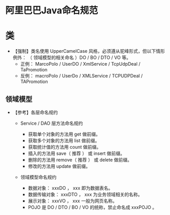#  阿里巴巴Java命名规范



# 类

- 【强制】类名使用 UpperCamelCase 风格，必须遵从驼峰形式，但以下情形例外： （ 领域模型的相关命名 ）DO / BO / DTO / VO 等。 
  - 正例： MarcoPolo / UserDO / XmlService / TcpUdpDeal / TaPromotion 
  - 反例： macroPolo / UserDo / XMLService / TCPUDPDeal / TAPromotion



## 领域模型

- 【参考】各层命名规约

  - Service / DAO 层方法命名规约 
    - 获取单个对象的方法用 get 做前缀。 
    - 获取多个对象的方法用 list 做前缀。 
    - 获取统计值的方法用 count 做前缀。 
    - 插入的方法用 save（ 推荐 ） 或 insert 做前缀。 
    - 删除的方法用 remove（ 推荐 ） 或 delete 做前缀。 
    - 修改的方法用 update 做前缀。 

  - 领域模型命名规约 
    - 数据对象： xxxDO ， xxx 即为数据表名。 
    - 数据传输对象： xxxDTO ， xxx 为业务领域相关的名称。 
    - 展示对象： xxxVO ， xxx 一般为网页名称。 
    - POJO 是 DO / DTO / BO / VO 的统称，禁止命名成 xxxPOJO 。